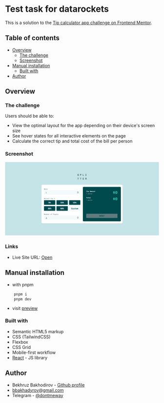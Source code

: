 # Test task for datarockets

This is a solution to the [Tip calculator app challenge on Frontend Mentor](https://www.frontendmentor.io/challenges/tip-calculator-app-ugJNGbJUX).

## Table of contents

- [Overview](#overview)
  - [The challenge](#the-challenge)
  - [Screenshot](#screenshot)
- [Manual installation](#manual-installation)
  - [Built with](#built-with)
- [Author](#author)

## Overview

### The challenge

Users should be able to:

- View the optimal layout for the app depending on their device's screen size
- See hover states for all interactive elements on the page
- Calculate the correct tip and total cost of the bill per person

### Screenshot

![](./public/preview.png)

### Links

- Live Site URL: [Open](https://data-rockets-test-task.vercel.app/)

## Manual installation

- with pnpm 
``` 
    pnpm i
    pnpm dev
``` 
- visit [preview](http:localhost:5173)
### Built with

- Semantic HTML5 markup
- CSS (TailwindCSS)
- Flexbox
- CSS Grid
- Mobile-first workflow
- [React](https://reactjs.org/) - JS library

## Author

- Bekhruz Bakhodirov - [Github profile](https://github.com/dontmeway)
- bbakhadyrov@gmail.com
- Telegram - [@dontmeway](dontmeway.t.me)


